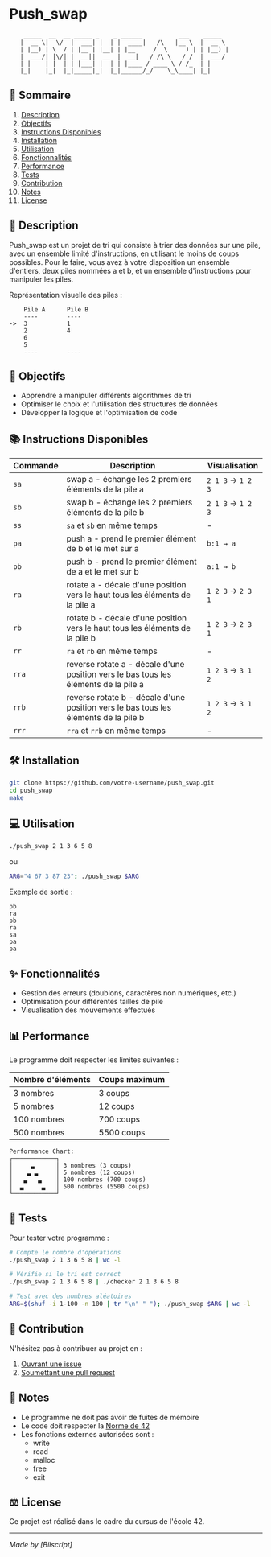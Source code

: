 # Push_swap

```
    _____  __  __ _____ _    _ ______          ___    _____  
   |  __ \|  \/  |  ___| |  | |  ____|   /\   |__ \  |  __ \ 
   | |__) | \  / | |__ | |__| | |__     /  \     ) | | |__) |
   |  ___/| |\/| |  __||  __  |  __|   / /\ \   / /  |  ___/ 
   | |    | |  | | |___| |  | | |____ / ____ \ / /_  | |     
   |_|    |_|  |_|_____|_|  |_|______/_/    \_\____| |_|     
```

## 📑 Sommaire
1. [Description](#-description)
2. [Objectifs](#-objectifs)
3. [Instructions Disponibles](#-instructions-disponibles)
4. [Installation](#️-installation)
5. [Utilisation](#-utilisation)
6. [Fonctionnalités](#-fonctionnalités)
7. [Performance](#-performance)
8. [Tests](#-tests)
9. [Contribution](#-contribution)
10. [Notes](#-notes)
11. [License](#️-license)

## 📝 Description
Push_swap est un projet de tri qui consiste à trier des données sur une pile, avec un ensemble limité d'instructions, en utilisant le moins de coups possibles. Pour le faire, vous avez à votre disposition un ensemble d'entiers, deux piles nommées a et b, et un ensemble d'instructions pour manipuler les piles.

Représentation visuelle des piles :
```
    Pile A      Pile B
    ----        ----
->  3           1
    2           4
    6           
    5           
    ----        ----
```

## 🎯 Objectifs
- Apprendre à manipuler différents algorithmes de tri
- Optimiser le choix et l'utilisation des structures de données
- Développer la logique et l'optimisation de code

## 📚 Instructions Disponibles

| Commande | Description | Visualisation |
|----------|-------------|---------------|
| `sa` | swap a - échange les 2 premiers éléments de la pile a | `2 1 3` → `1 2 3` |
| `sb` | swap b - échange les 2 premiers éléments de la pile b | `2 1 3` → `1 2 3` |
| `ss` | `sa` et `sb` en même temps | - |
| `pa` | push a - prend le premier élément de b et le met sur a | `b:1 → a` |
| `pb` | push b - prend le premier élément de a et le met sur b | `a:1 → b` |
| `ra` | rotate a - décale d'une position vers le haut tous les éléments de la pile a | `1 2 3` → `2 3 1` |
| `rb` | rotate b - décale d'une position vers le haut tous les éléments de la pile b | `1 2 3` → `2 3 1` |
| `rr` | `ra` et `rb` en même temps | - |
| `rra` | reverse rotate a - décale d'une position vers le bas tous les éléments de la pile a | `1 2 3` → `3 1 2` |
| `rrb` | reverse rotate b - décale d'une position vers le bas tous les éléments de la pile b | `1 2 3` → `3 1 2` |
| `rrr` | `rra` et `rrb` en même temps | - |

## 🛠️ Installation

```bash
git clone https://github.com/votre-username/push_swap.git
cd push_swap
make
```

## 💻 Utilisation

```bash
./push_swap 2 1 3 6 5 8
```
ou
```bash
ARG="4 67 3 87 23"; ./push_swap $ARG
```

Exemple de sortie :
```
pb
ra
pb
ra
sa
pa
pa
```

## ✨ Fonctionnalités
- Gestion des erreurs (doublons, caractères non numériques, etc.)
- Optimisation pour différentes tailles de pile
- Visualisation des mouvements effectués

## 📊 Performance
Le programme doit respecter les limites suivantes :

| Nombre d'éléments | Coups maximum |
|-------------------|---------------|
| 3 nombres | 3 coups |
| 5 nombres | 12 coups |
| 100 nombres | 700 coups |
| 500 nombres | 5500 coups |

```
Performance Chart:
┌────────────┐   
│     ▃      │ 3 nombres (3 coups)
│    ▃ ▃     │ 5 nombres (12 coups)
│   ▃   ▃    │ 100 nombres (700 coups)
│  ▃     ▃   │ 500 nombres (5500 coups)
└────────────┘
```

## 🧪 Tests
Pour tester votre programme :
```bash
# Compte le nombre d'opérations
./push_swap 2 1 3 6 5 8 | wc -l  

# Vérifie si le tri est correct
./push_swap 2 1 3 6 5 8 | ./checker 2 1 3 6 5 8  

# Test avec des nombres aléatoires
ARG=$(shuf -i 1-100 -n 100 | tr "\n" " "); ./push_swap $ARG | wc -l
```

## 🤝 Contribution
N'hésitez pas à contribuer au projet en :
1. [Ouvrant une issue](https://github.com/votre-username/push_swap/issues)
2. [Soumettant une pull request](https://github.com/votre-username/push_swap/pulls)

## 📝 Notes
- Le programme ne doit pas avoir de fuites de mémoire
- Le code doit respecter la [Norme de 42](https://github.com/42School/norminette)
- Les fonctions externes autorisées sont :
  - write
  - read
  - malloc
  - free
  - exit

## ⚖️ License
Ce projet est réalisé dans le cadre du cursus de l'école 42.

---
*Made by [Bilscript]*
